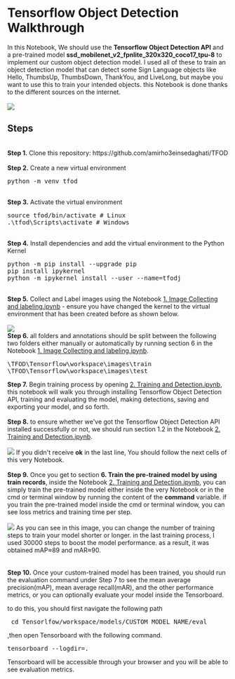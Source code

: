 # Tensorflow Object Detection Walkthrough
<p>In this Notebook, We should use the <b>Tensorflow Object Detection API</b> and a pre-trained model <b>ssd_mobilenet_v2_fpnlite_320x320_coco17_tpu-8</b> to implement our custom object detection model. I used all of these to train an object detection model that can detect some Sign Language objects like Hello, ThumbsUp, ThumbsDown, ThankYou, and LiveLong, but maybe you want to use this to train your intended objects.
this Notebook is done thanks to the different sources on the internet.
<br /><br/>
<img src="https://i.postimg.cc/zXSzghG9/1.jpg">

## Steps
<br />
<b>Step 1.</b> Clone this repository: https://github.com/amirho3einsedaghati/TFOD
<br/><br/>
<b>Step 2.</b> Create a new virtual environment 
<pre>
python -m venv tfod
</pre> 
<br/>
<b>Step 3.</b> Activate the virtual environment
<pre>
source tfod/bin/activate # Linux
.\tfod\Scripts\activate # Windows 
</pre>
<br/>
<b>Step 4.</b> Install dependencies and add the virtual environment to the Python Kernel
<pre>
python -m pip install --upgrade pip
pip install ipykernel
python -m ipykernel install --user --name=tfodj
</pre>
<br/>
<b>Step 5.</b> Collect and Label images using the Notebook <a href="https://github.com/amirho3einsedaghati/TFOD/blob/master/1.%20Image%20Collecting%20and%20labeling.ipynb">1. Image Collecting and labeling.ipynb</a> - ensure you have changed the kernel to the virtual environment that has been created before as shown below.
<br /><br/>
<img src="https://i.postimg.cc/4NM5pY2Q/2.png"> 
<br/>
<b>Step 6.</b> all folders and annotations should be split between the following two folders either manually or automatically by running section 6 in the Notebook <a href="https://github.com/amirho3einsedaghati/TFOD/blob/master/1.%20Image%20Collecting%20and%20labeling.ipynb">1. Image Collecting and labeling.ipynb</a>.
<pre>
\TFOD\Tensorflow\workspace\images\train
\TFOD\Tensorflow\workspace\images\test
</pre>
<b>Step 7.</b> Begin training process by opening <a href="https://github.com/amirho3einsedaghati/TFOD/blob/master/2.%20Training%20and%20Detection.ipynb">2. Training and Detection.ipynb</a>, this notebook will walk you through installing Tensorflow Object Detection API, training and evaluating the model, making detections, saving and exporting your model, and so forth. 
<br /><br/>
<b>Step 8.</b> to ensure whether we've got the Tensorflow Object Detection API installed successfully or not, we should run section 1.2 in the Notebook <a href="https://github.com/amirho3einsedaghati/TFOD/blob/master/2.%20Training%20and%20Detection.ipynb">2. Training and Detection.ipynb</a>.
<br /><br/>
<img src="https://i.postimg.cc/4NZKqs7R/3.png">
If you didn't receive <b>ok</b> in the last line, You should follow the next cells of this very Notebook.
<br /> <br/>
<b>Step 9.</b> Once you get to section <b>6. Train the pre-trained model by using train records</b>, inside the Notebook <a href="https://github.com/amirho3einsedaghati/TFOD/blob/master/2.%20Training%20and%20Detection.ipynb">2. Training and Detection.ipynb</a>, you can simply train the pre-trained model either inside the very Notebook or in the cmd or terminal window by running the content of the <b>command</b> variable.
if you train the pre-trained model inside the cmd or terminal window, you can see loss metrics and training time per step. 
<br /><br/>
<img src="https://i.postimg.cc/PJqzr0br/4.png">
As you can see in this image, you can change the number of training steps to train your model shorter or longer. in the last training process, I used 30000 steps to boost the model performance. as a result, it was obtained mAP≈89 and mAR≈90.
<br /><br/>
<br /> 
<b>Step 10.</b> Once your custom-trained model has been trained, you should run the evaluation command under Step 7 to see the mean average precision(mAP), mean average recall(mAR), and the other performance metrics, or you can optionally evaluate your model inside the Tensorboard.

to do this, you should first navigate the following path 
<pre> cd Tensorlfow/workspace/models/CUSTOM_MODEL_NAME/eval</pre> 
,then open Tensorboard with the following command.
<pre>tensorboard --logdir=. </pre>
Tensorboard will be accessible through your browser and you will be able to see evaluation metrics.
<br />
